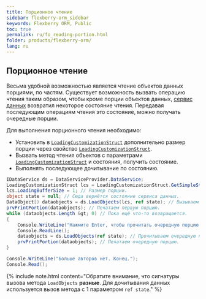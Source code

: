 ```yaml
---
title: Порционное чтение
sidebar: flexberry-orm_sidebar
keywords: Flexberry ORM, Public
toc: true
permalink: ru/fo_reading-portion.html
folder: products/flexberry-orm/
lang: ru
---
```


## Порционное чтение

Весьма удобной возможностью является чтение объектов данных порциями, по частям. Существует возможность вызвать операцию чтения таким образом, чтобы кроме порции объектов данных, [сервис данных](fo_data-service.html) возвратил некоторое состояние чтения. Передавая последующим операциям чтения это состояние, можно получать очередные порции. 

Для выполнения порционного чтения необходимо:
* Установить в [`LoadingCustomizationStruct`](fo_loading-customization-struct.html) дополнительно размер порции через свойство [`LoadingCustomizationStruct`](fo_loading-customization-struct.html).
* Вызвать метод чтения объектов с параметрами [`LoadingCustomizationStruct`](fo_loading-customization-struct.html) и состояния, получить состояние.
* Выполнять последующее дочитывание по состоянию.

``` csharp
IDataService ds = DataServiceProvider.DataService;
LoadingCustomizationStruct lcs = LoadingCustomizationStruct.GetSimpleStruct(typeof(Автор), Автор.Views.Главное);					
lcs.LoadingBufferSize = 1; // Размер порции.
object state = null; // Сюда вернётся состояние сервиса данных.
DataObject[) dataobjects = ds.LoadObjects(lcs, ref state); // Вызываем сервис данных, состояние запоминается.
prvPrintPortion(dataobjects); // Печатаем первую порцию.
while (dataobjects.Length &gt; 0) // Пока ещё что-то возвращается.
{
	Console.WriteLine("Нажмите Enter, чтобы прочитать очередную порцию авторов.");
	Console.ReadLine();
	dataobjects = ds.LoadObjects(ref state); // Прочитываем очередную порцию. Lcs уже не передаём.
	prvPrintPortion(dataobjects); // Печатаем очередную порцию.
} 

Console.WriteLine("Больше авторов нет. Конец.");
Console.Read();
```

{% include note.html content="Обратите внимание, что сигнатуры вызова метода `LoadObjects` __разные__. Для дочитывания данных используется вызов метода с 1 параметром `ref state`." %}
